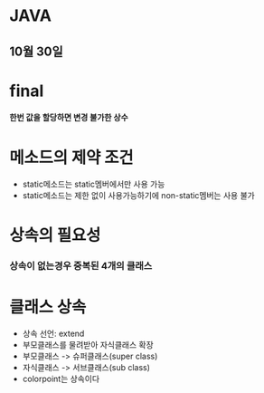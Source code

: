# JAVA
## 10월 30일

# final
#### 한번 값을 할당하면 변경 불가한 상수
# 메소드의 제약 조건
- static메소드는 static멤버에서만 사용 가능
- static메소드는 제한 없이 사용가능하기에 non-static멤버는 사용 불가
# 상속의 필요성
### 상속이 없는경우 중복된 4개의 클래스
# 클래스 상속
- 상속 선언: extend
- 부모클래스를 물려받아 자식클래스 확장
- 부모클래스 -> 슈퍼클래스(super class)
- 자식클래스 -> 서브클래스(sub class)
- colorpoint는 상속이다
